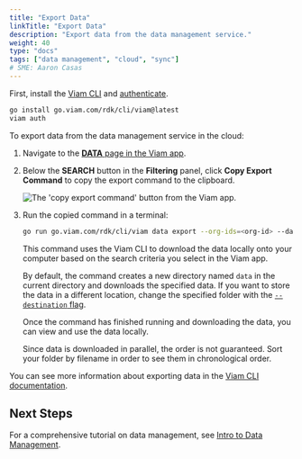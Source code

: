 ```yaml
---
title: "Export Data"
linkTitle: "Export Data"
description: "Export data from the data management service."
weight: 40
type: "docs"
tags: ["data management", "cloud", "sync"]
# SME: Aaron Casas
---
```


First, install the [Viam CLI](/manage/cli/) and [authenticate](/manage/cli/#authenticate).

```sh {class="command-line" data-prompt="$"}
go install go.viam.com/rdk/cli/viam@latest
viam auth
```

To export data from the data management service in the cloud:

1. Navigate to the [**DATA** page in the Viam app](https://app.viam.com/data/view).
2. Below the **SEARCH** button in the **Filtering** panel, click **Copy Export Command** to copy the export command to the clipboard.

   ![The 'copy export command' button from the Viam app.](/manage/data/copy_command.png)

3. Run the copied command in a terminal:

   ```sh {class="command-line" data-prompt="$"}
   go run go.viam.com/rdk/cli/viam data export --org-ids=<org-id> --data-type=binary --mime-types=<mime types> --destination=.
   ```

   This command uses the Viam CLI to download the data locally onto your computer based on the search criteria you select in the Viam app.

   By default, the command creates a new directory named `data` in the current directory and downloads the specified data.
   If you want to store the data in a different location, change the specified folder with the [`--destination` flag](../../cli/#named-arguments).

   Once the command has finished running and downloading the data, you can view and use the data locally.

   Since data is downloaded in parallel, the order is not guaranteed.
   Sort your folder by filename in order to see them in chronological order.

You can see more information about exporting data in the [Viam CLI documentation](/manage/cli/#data).

## Next Steps

For a comprehensive tutorial on data management, see [Intro to Data Management](../../../tutorials/services/data-management-tutorial/).
